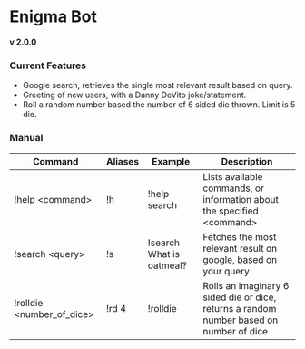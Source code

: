 # Enigma Bot 

**v 2.0.0**

### Current Features
- Google search, retrieves the single most relevant result based on query.
- Greeting of new users, with a Danny DeVito joke/statement.
- Roll a random number based the number of 6 sided die thrown. 
Limit is 5 die.

### Manual
| Command | Aliases | Example | Description |
| --------| ------- |-------- |------------ |
| !help \<command\> | !h      | !help search | Lists available commands, or information about the specified \<command\> |
| !search \<query\> | !s | !search What is oatmeal? | Fetches the most relevant result on google, based on your query |
| !rolldie <number_of_dice> | !rd 4 | !rolldie | Rolls an imaginary 6 sided die or dice, returns a random number based on number of dice | 
